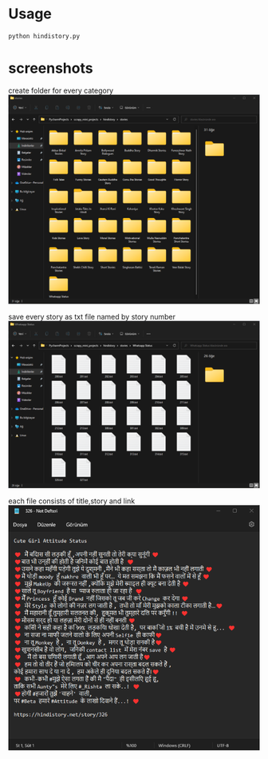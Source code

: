# Usage

```python
python hindistory.py
```

# screenshots
create folder for every category
![](ss/1.png)

save every story as txt file named by story number
![](ss/2.png)

each file consists of title,story and link
![](ss/3.png)
